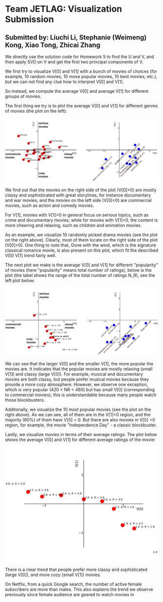 # Team JETLAG: Visualization Submission

## Submitted by: Liuchi Li, Stephanie (Weimeng) Kong, Xiao Tong, Zhicai Zhang

We directly use the solution code for Homework 5 to find the U and V, and then apply SVD on V and get the first two principal components of V.

We first try to visualize V[0] and V[1] with a bunch of movies of choices (for example, 10 random movies, 10 mose popular movies, 10 best movies, etc.), but we can not find any clue how to interpret V[0] and V[1].

So instead, we compute the average V[0] and average V[1] for different groups of movies.

The first thing we try is to plot the average V[0] and V[1] for different genres of movies (the plot on the left):

![alt text](https://github.com/cs155cctw/project2/blob/master/plots/piazza/fig1.png)

We find out that the movies on the right side of the plot (V[0]>0) are mostly classy and sophisticated with great storylines, for instance documentary and war movies; 
and the movies on the left side (V[0]<0) are commercial movies, such as action and comedy movies.

For V[1], movies with V[1]>0 in general focus on serious topics, such as crime and documentary movies;
while for movies with V[1]<0, the content is more cheering and relaxing, such as children and animation movies.

As an example, we visualize 10 randomly picked drama movies (see the plot on the right above). Clearly, most of them locate on the right side of the plot (V[0]>0). One thing to note that, Gone with the wind, which is the signature classical romance movie, is also present on this plot, which fit the described V[0] V[1] trend fairly well.

The next plot we make is the average V[0] and V[1] for different "popularity" of movies (here "popularity" means total number of ratings), below is the plot (the label shows the range of the total number of ratings N_R), see the left plot below:

![alt text](https://github.com/cs155cctw/project2/blob/master/plots/piazza/fig2.png)

We can see that the larger V[0] and the smaller V[1], the more popular the movies are. It indicates that the popular movies are mostly relaxing (small V[1]) and classy (large V[0]). For example, musical and documentary movies are both classy, but people prefer musical movies because they provide a more cozy atmosphere. However, we observe one exception, which is very popular (420 < NR < 480) but has small V[0] (corresponding to commercial movies); this is understandable because many people watch those blockbusters.

Additonally, we visualize the 10 most popular movies (see the plot on the right above). As we can see, all of them are in the V[1]<0 region, and the majority (60%) of them have V[0] > 0. But there are also movies in V[0] <0 region, for example, the movie "Independence Day" - a classic blockbuster.

Lastly, we visualize movies in terms of their average ratings. The plot below shows the average V[0] and V[1] for different average ratings of the movie:

![alt text](https://github.com/cs155cctw/project2/blob/master/plots/piazza/fig3.png)

There is a clear trend that people prefer more classy and sophisticated (large V[0]), and more cozy (small V[1]) movies.

On Netflix, from a quick Google search, the number of active female subscribers are more than males. This also explains the trend we observe previously since female audience are geared to watch movies in 
